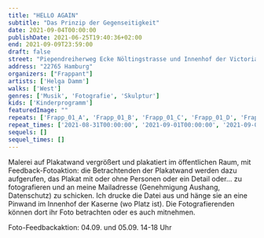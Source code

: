 ```yaml
---
title: "HELLO AGAIN"
subtitle: "Das Prinzip der Gegenseitigkeit"
date: 2021-09-04T00:00:00
publishDate: 2021-06-25T19:40:36+02:00
end: 2021-09-09T23:59:00
draft: false
street: "Piependreiherweg Ecke Nöltingstrasse und Innenhof der Victoriakaserne, Bodenstedtstraße 16"
address: "22765 Hamburg"
organizers: ["Frappant"]
artists: ['Helga Damm']
walks: ['West']
genres: ['Musik', 'Fotografie', 'Skulptur']
kids: ['Kinderprogramm']
featuredImage: ""
repeats: ['Frapp_01_A', 'Frapp_01_B', 'Frapp_01_C', 'Frapp_01_D', 'Frapp_01_F', 'Frapp_01_G', 'Frapp_01_H', 'Frapp_01_I', 'Frapp_01_J']
repeat_times: ['2021-08-31T00:00:00', '2021-09-01T00:00:00', '2021-09-02T00:00:00', '2021-09-03T00:00:00', '2021-09-05T00:00:00', '2021-09-06T00:00:00', '2021-09-07T00:00:00', '2021-09-08T00:00:00', '2021-09-09T00:00:00']
sequels: []
sequel_times: []
---
```


Malerei auf Plakatwand vergrößert und plakatiert im öffentlichen Raum, mit Feedback-Fotoaktion: die Betrachtenden der Plakatwand werden dazu aufgerufen, das Plakat mit oder ohne Personen oder ein Detail oder... zu fotografieren und an meine Mailadresse (Genehmigung Aushang, Datenschutz) zu schicken. Ich drucke die Datei aus und hänge sie an eine Pinwand im Innenhof der Kaserne (wo Platz ist). Die Fotografierenden können dort ihr Foto betrachten oder es auch mitnehmen.

Foto-Feedbackaktion: 04.09. und 05.09. 14-18 Uhr